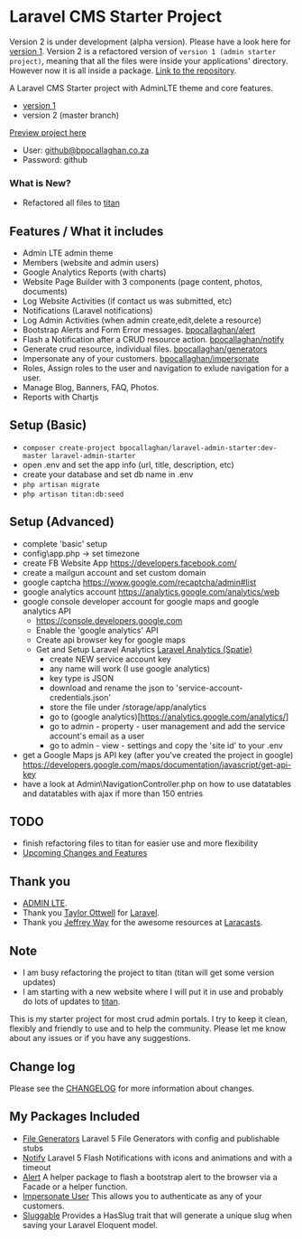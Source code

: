 # Laravel CMS Starter Project

Version 2 is under development (alpha version). Please have a look here for [version 1](https://github.com/bpocallaghan/laravel-admin-starter/tree/version_1).
Version 2 is a refactored version of `version 1 (admin starter project)`, meaning that all the files were inside your applications' directory. However now it is all inside a package.
[Link to the repository](https://github.com/bpocallaghan/titan).

A Laravel CMS Starter project with AdminLTE theme and core features.
- [version 1](https://github.com/bpocallaghan/laravel-admin-starter/tree/version_1)
- version 2 (master branch)

[Preview project here](http://bpocallaghan.co.za)
- User: github@bpocallaghan.co.za
- Password: github

### What is New?
- Refactored all files to [titan](https://github.com/bpocallaghan/titan)

## Features / What it includes
- Admin LTE admin theme
- Members (website and admin users)
- Google Analytics Reports (with charts)
- Website Page Builder with 3 components (page content, photos, documents)
- Log Website Activities (if contact us was submitted, etc)
- Notifications (Laravel notifications)
- Log Admin Activities (when admin create,edit,delete a resource)
- Bootstrap Alerts and Form Error messages. [bpocallaghan/alert](https://github.com/bpocallaghan/alert)
- Flash a Notification after a CRUD resource action. [bpocallaghan/notify](https://github.com/bpocallaghan/alert)
- Generate crud resource, individual files. [bpocallaghan/generators](https://github.com/bpocallaghan/alert)
- Impersonate any of your customers. [bpocallaghan/impersonate](https://github.com/bpocallaghan/impersonate)
- Roles, Assign roles to the user and navigation to exlude navigation for a user.
- Manage Blog, Banners, FAQ, Photos.
- Reports with Chartjs

## Setup (Basic)
- ```composer create-project bpocallaghan/laravel-admin-starter:dev-master laravel-admin-starter```
- open .env and set the app info (url, title, description, etc)
- create your database and set db name in .env
- ```php artisan migrate```
- ```php artisan titan:db:seed```

## Setup (Advanced)
- complete 'basic' setup
- config\app.php -> set timezone
- create FB Website App https://developers.facebook.com/
- create a mailgun account and set custom domain
- google captcha https://www.google.com/recaptcha/admin#list
- google analytics account https://analytics.google.com/analytics/web
- google console developer account for google maps and google analytics API
    - https://console.developers.google.com
    - Enable the 'google analytics' API
	- Create api browser key for google maps
	- Get and Setup Laravel Analytics [Laravel Analytics (Spatie)](https://github.com/spatie/laravel-analytics/tree/3.1.0)
        - create NEW service account key
        - any name will work (I use google analytics)
        - key type is JSON
        - download and rename the json to 'service-account-credentials.json'
        - store the file under /storage/app/analytics
        - go to (google analytics)[https://analytics.google.com/analytics/]
        - go to admin - property - user management and add the service account's email as a user
        - go to admin - view - settings and copy the 'site id' to your .env
- get a Google Maps js API key (after you've created the project in google) https://developers.google.com/maps/documentation/javascript/get-api-key 
- have a look at Admin\NavigationController.php on how to use datatables and datatables with ajax if more than 150 entries

## TODO
- finish refactoring files to titan for easier use and more flexibility
- [Upcoming Changes and Features](https://github.com/bpocallaghan/laravel-admin-starter/blob/master/TODO.md)

## Thank you
- [ADMIN LTE](https://github.com/almasaeed2010/AdminLTE).
- Thank you [Taylor Ottwell](https://github.com/taylorotwell) for [Laravel](http://laravel.com/).
- Thank you [Jeffrey Way](https://github.com/JeffreyWay) for the awesome resources at [Laracasts](https://laracasts.com/).

## Note
- I am busy refactoring the project to titan (titan will get some version updates)
- I am starting with a new website where I will put it in use and probably do lots of updates to [titan](https://github.com/bpocallaghan/titan).

This is my starter project for most crud admin portals.
I try to keep it clean, flexibly and friendly to use and to help the community.
Please let me know about any issues or if you have any suggestions.

## Change log
Please see the [CHANGELOG](http://bpocallaghan.co.za/changelog) for more information about changes.

## My Packages Included
- [File Generators](https://github.com/bpocallaghan/generators) Laravel 5 File Generators with config and publishable stubs
- [Notify](https://github.com/bpocallaghan/notify) Laravel 5 Flash Notifications with icons and animations and with a timeout
- [Alert](https://github.com/bpocallaghan/alert) A helper package to flash a bootstrap alert to the browser via a Facade or a helper function.
- [Impersonate User](https://github.com/bpocallaghan/impersonate) This allows you to authenticate as any of your customers.
- [Sluggable](https://github.com/bpocallaghan/sluggable) Provides a HasSlug trait that will generate a unique slug when saving your Laravel Eloquent model.
